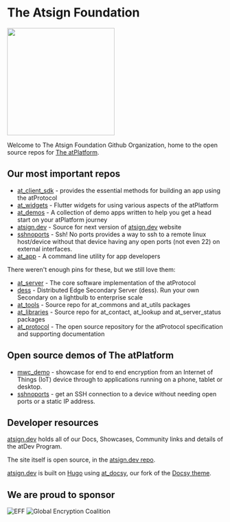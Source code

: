 # The Atsign Foundation

<img width=250px src="https://atsign.dev/assets/img/atPlatform_logo_gray.svg?sanitize=true">

Welcome to The Atsign Foundation Github Organization, home to the open source
repos for [The atPlatform](https://docs.atsign.com).

## Our most important repos

* [at_client_sdk](https://github.com/atsign-foundation/at_client_sdk) -
provides the essential methods for building an app using the atProtocol
* [at_widgets](https://github.com/atsign-foundation/at_widgets) -
Flutter widgets for using various aspects of the atPlatform
* [at_demos](https://github.com/atsign-foundation/at_demos) -
A collection of demo apps written to help you get a head start on your
atPlatform journey
* [atsign.dev](https://github.com/atsign-foundation/atsign.dev) -
Source for next version of [atsign.dev](https://atsign.dev) website
* [sshnoports](https://github.com/atsign-foundation/sshnoports) - 
Ssh! No ports provides a way to ssh to a remote linux host/device
without that device having any open ports (not even 22) on external
interfaces.
* [at_app](https://github.com/atsign-foundation/at_app) -
A command line utility for app developers

There weren't enough pins for these, but we still love them:

* [at_server](https://github.com/atsign-foundation/at_server) -
The core software implementation of the atProtocol
* [dess](https://github.com/atsign-foundation/dess) -
Distributed Edge Secondary Server (dess). Run your own Secondary on
a lightbulb to enterprise scale
* [at_tools](https://github.com/atsign-foundation/at_tools) -
Source repo for at_commons and at_utils packages
* [at_libraries](https://github.com/atsign-foundation/at_libraries) -
Source repo for at_contact, at_lookup and at_server_status packages
* [at_protocol](https://github.com/atsign-foundation/at_protocol) -
The open source repository for the atProtocol specification and supporting
documentation

## Open source demos of The atPlatform

* [mwc_demo](https://github.com/atsign-foundation/mwc_demo) -
showcase for end to end encryption from an Internet of Things (IoT) device
through to applications running on a phone, tablet or desktop.  
* [sshnoports](https://github.com/atsign-foundation/sshnoports) - 
get an SSH connection to a device without needing open ports or a static
IP address.

## Developer resources

[atsign.dev](https://atsign.dev) holds all of our Docs, Showcases, Community
links and details of the atDev Program.

The site itself is open source, in the
[atsign.dev repo](https://github.com/atsign-foundation/atsign.dev).

[atsign.dev](https://atsign.dev) is built on [Hugo](https://gohugo.io/)
using [at_docsy](https://github.com/atsign-foundation/at_docsy), our fork of
the [Docsy theme](https://www.docsy.dev/).

## We are proud to sponsor

![EFF](https://atsign.com/wp-content/uploads/2021/10/2021-org-member-badge.png.webp)
![Global Encryption Coalition](https://atsign.com/wp-content/uploads/2021/10/GEC-graphics-01-1.png.webp)


